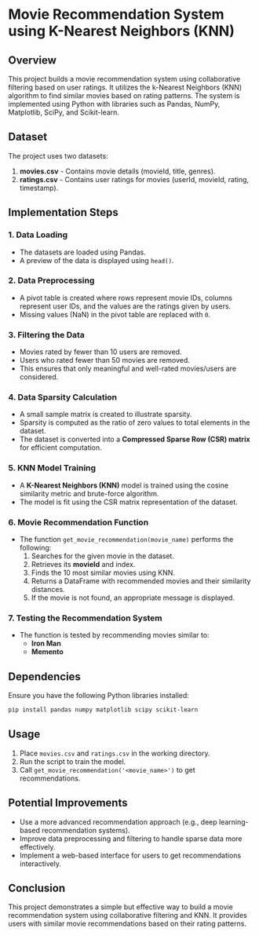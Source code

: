 # Movie Recommendation System using K-Nearest Neighbors (KNN)

## Overview
This project builds a movie recommendation system using collaborative filtering based on user ratings. It utilizes the k-Nearest Neighbors (KNN) algorithm to find similar movies based on rating patterns. The system is implemented using Python with libraries such as Pandas, NumPy, Matplotlib, SciPy, and Scikit-learn.

## Dataset
The project uses two datasets:
1. **movies.csv** - Contains movie details (movieId, title, genres).
2. **ratings.csv** - Contains user ratings for movies (userId, movieId, rating, timestamp).

## Implementation Steps

### 1. Data Loading
- The datasets are loaded using Pandas.
- A preview of the data is displayed using `head()`.

### 2. Data Preprocessing
- A pivot table is created where rows represent movie IDs, columns represent user IDs, and the values are the ratings given by users.
- Missing values (NaN) in the pivot table are replaced with `0`.

### 3. Filtering the Data
- Movies rated by fewer than 10 users are removed.
- Users who rated fewer than 50 movies are removed.
- This ensures that only meaningful and well-rated movies/users are considered.

### 4. Data Sparsity Calculation
- A small sample matrix is created to illustrate sparsity.
- Sparsity is computed as the ratio of zero values to total elements in the dataset.
- The dataset is converted into a **Compressed Sparse Row (CSR) matrix** for efficient computation.

### 5. KNN Model Training
- A **K-Nearest Neighbors (KNN)** model is trained using the cosine similarity metric and brute-force algorithm.
- The model is fit using the CSR matrix representation of the dataset.

### 6. Movie Recommendation Function
- The function `get_movie_recommendation(movie_name)` performs the following:
  1. Searches for the given movie in the dataset.
  2. Retrieves its **movieId** and index.
  3. Finds the 10 most similar movies using KNN.
  4. Returns a DataFrame with recommended movies and their similarity distances.
  5. If the movie is not found, an appropriate message is displayed.

### 7. Testing the Recommendation System
- The function is tested by recommending movies similar to:
  - **Iron Man**
  - **Memento**

## Dependencies
Ensure you have the following Python libraries installed:
```sh
pip install pandas numpy matplotlib scipy scikit-learn
```

## Usage
1. Place `movies.csv` and `ratings.csv` in the working directory.
2. Run the script to train the model.
3. Call `get_movie_recommendation('<movie_name>')` to get recommendations.

## Potential Improvements
- Use a more advanced recommendation approach (e.g., deep learning-based recommendation systems).
- Improve data preprocessing and filtering to handle sparse data more effectively.
- Implement a web-based interface for users to get recommendations interactively.

## Conclusion
This project demonstrates a simple but effective way to build a movie recommendation system using collaborative filtering and KNN. It provides users with similar movie recommendations based on their rating patterns.
